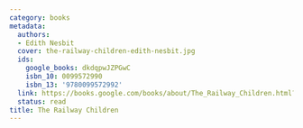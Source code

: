 ```yaml
---
category: books
metadata:
  authors:
  - Edith Nesbit
  cover: the-railway-children-edith-nesbit.jpg
  ids:
    google_books: dkdqpwJZPGwC
    isbn_10: 0099572990
    isbn_13: '9780099572992'
  link: https://books.google.com/books/about/The_Railway_Children.html?hl=&id=dkdqpwJZPGwC
  status: read
title: The Railway Children
---
```

